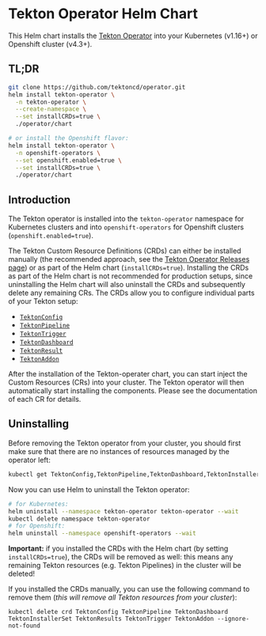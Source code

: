 # Tekton Operator Helm Chart

This Helm chart installs the [Tekton Operator](https://tekton.dev/docs/operator/) into your Kubernetes (v1.16+) or Openshift cluster (v4.3+).

## TL;DR

```sh
git clone https://github.com/tektoncd/operator.git
helm install tekton-operator \
  -n tekton-operator \
  --create-namespace \
  --set installCRDs=true \
  ./operator/chart

# or install the Openshift flavor:
helm install tekton-operator \
  -n openshift-operators \
  --set openshift.enabled=true \
  --set installCRDs=true \
  ./operator/chart
```

## Introduction

The Tekton operator is installed into the `tekton-operator` namespace for Kubernetes clusters and into `openshift-operators` for Openshift clusters (`openshift.enabled=true`).

The Tekton Custom Resource Definitions (CRDs) can either be installed manually (the recommended approach, see the [Tekton Operator Releases page](https://github.com/tektoncd/operator/releases)) or as part of the Helm chart (`installCRDs=true`).
Installing the CRDs as part of the Helm chart is not recommended for production setups, since uninstalling the Helm chart will also uninstall the CRDs and subsequently delete any remaining CRs.
The CRDs allow you to configure individual parts of your Tekton setup:

* [`TektonConfig`](https://tekton.dev/docs/operator/tektonconfig/)
* [`TektonPipeline`](https://tekton.dev/docs/operator/tektonpipeline/)
* [`TektonTrigger`](https://tekton.dev/docs/operator/tektontrigger/)
* [`TektonDashboard`](https://tekton.dev/docs/operator/tektondashboard/)
* [`TektonResult`](https://tekton.dev/docs/operator/tektonresult/)
* [`TektonAddon`](https://tekton.dev/docs/operator/tektonaddon/)

After the installation of the Tekton-operater chart, you can start inject the Custom Resources (CRs) into your cluster.
The Tekton operator will then automatically start installing the components.
Please see the documentation of each CR for details.

## Uninstalling

Before removing the Tekton operator from your cluster, you should first make sure that there are no instances of resources managed by the operator left:

```sh
kubectl get TektonConfig,TektonPipeline,TektonDashboard,TektonInstallerSet,TektonResults,TektonTrigger,TektonAddon --all-namespaces
```

Now you can use Helm to uninstall the Tekton operator:

```sh
# for Kubernetes:
helm uninstall --namespace tekton-operator tekton-operator --wait
kubectl delete namespace tekton-operator
# for Openshift:
helm uninstall --namespace openshift-operators --wait
```

**Important:** if you installed the CRDs with the Helm chart (by setting `installCRDs=true`), the CRDs will be removed as well: this means any remaining Tekton resources (e.g. Tekton Pipelines) in the cluster will be deleted!

If you installed the CRDs manually, you can use the following command to remove them (*this will remove all Tekton resources from your cluster*):
```
kubectl delete crd TektonConfig TektonPipeline TektonDashboard TektonInstallerSet TektonResults TektonTrigger TektonAddon --ignore-not-found
```
